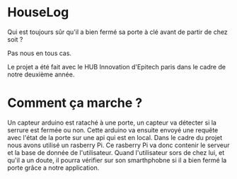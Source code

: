 # HouseLog

Qui est toujours sûr qu'il a bien fermé sa porte à clé avant de partir de chez soit ? 

Pas nous en tous cas.

Le projet a été fait avec le HUB Innovation d'Epitech paris dans le cadre de notre deuxième année.

# Comment ça marche ? 

Un capteur arduino est rataché à une porte, un capteur va détecter si la serrure est fermée ou non. Cette arduino va ensuite envoyé une requête avec l'état de la porte sur une api qui est en local. 
Dans le cadre du projet nous avons utilisé un rasberry Pi. Ce rasberry Pi va donc contenir le serveur et la base de donnée de l'utilisateur.
Quand l'utilisateur sors de chez lui, et qu'il a un doute, il pourra vérifier sur son smarthphobne si il a bien fermé la porte grâce a notre application.
